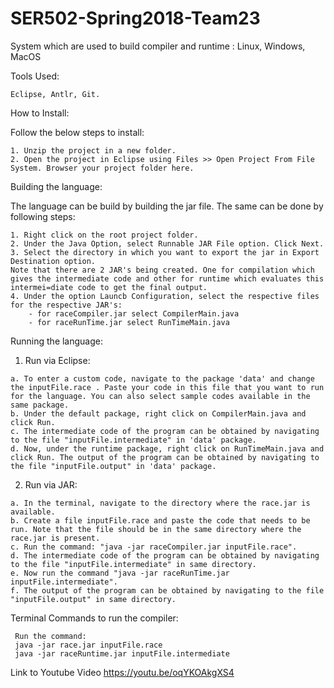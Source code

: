 # SER502-Spring2018-Team23
System which are used to build compiler and runtime : Linux, Windows, MacOS

Tools Used:

    Eclipse, Antlr, Git.

How to Install:

  Follow the below steps to install:
    
    1. Unzip the project in a new folder.
    2. Open the project in Eclipse using Files >> Open Project From File System. Browser your project folder here.

Building the language:

  The language can be build by building the jar file. The same can be done by following steps:
    
    1. Right click on the root project folder.
    2. Under the Java Option, select Runnable JAR File option. Click Next.
    3. Select the directory in which you want to export the jar in Export Destination option.
    Note that there are 2 JAR's being created. One for compilation which gives the intermediate code and other for runtime which evaluates this intermei=diate code to get the final output.
    4. Under the option Launcb Configuration, select the respective files for the respective JAR's:
        - for raceCompiler.jar select CompilerMain.java
        - for raceRunTime.jar select RunTimeMain.java
    

Running the language:

  1. Run via Eclipse:
  
    a. To enter a custom code, navigate to the package 'data' and change the inputFile.race . Paste your code in this file that you want to run for the language. You can also select sample codes available in the same package.
    b. Under the default package, right click on CompilerMain.java and click Run.
    c. The intermediate code of the program can be obtained by navigating to the file "inputFile.intermediate" in 'data' package.
    d. Now, under the runtime package, right click on RunTimeMain.java and click Run. The output of the program can be obtained by navigating to the file "inputFile.output" in 'data' package.
    
  2. Run via JAR:
  
    a. In the terminal, navigate to the directory where the race.jar is available.
    b. Create a file inputFile.race and paste the code that needs to be run. Note that the file should be in the same directory where the race.jar is present.
    c. Run the command: "java -jar raceCompiler.jar inputFile.race".
    d. The intermediate code of the program can be obtained by navigating to the file "inputFile.intermediate" in same directory.
    e. Now run the command "java -jar raceRunTime.jar inputFile.intermediate".
    f. The output of the program can be obtained by navigating to the file "inputFile.output" in same directory.
  
  
Terminal Commands to run the compiler:
  
     Run the command: 
     java -jar race.jar inputFile.race
     java -jar raceRuntime.jar inputFile.intermediate
 
Link to Youtube Video
https://youtu.be/oqYKOAkgXS4
